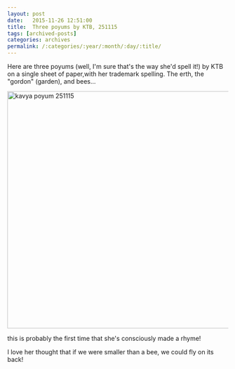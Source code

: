 ```yaml
---
layout: post
date:	2015-11-26 12:51:00
title:  Three poyums by KTB, 251115
tags: [archived-posts]
categories: archives
permalink: /:categories/:year/:month/:day/:title/
---
```

Here are three poyums (well, I'm sure that's the way she'd spell it!) by KTB on a single sheet of paper,with her trademark spelling. The erth, the "gordon" (garden), and bees...

<a data-flickr-embed="true" href="https://www.flickr.com/photos/86494503@N00/22949952929/in/dateposted-public/" title="kavya poyum 251115"><img src="https://farm1.staticflickr.com/630/22949952929_739ec42a9f_b.jpg" width="960" height="540" alt="kavya poyum 251115"></a><script async="async" src="//embedr.flickr.com/assets/client-code.js" charset="utf-8"></script>


this is probably the first time that she's consciously made a rhyme!

I love her thought that if we were smaller than a bee, we could fly on its back!
